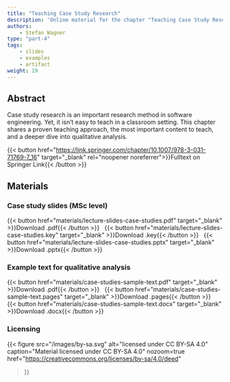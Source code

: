 ```yaml
---
title: "Teaching Case Study Research"
description: 'Online material for the chapter "Teaching Case Study Research"'
authors:
    - Stefan Wagner
type: "part-4"
tags:
    - slides
    - examples
    - artifact
weight: 19
---
```


## Abstract

Case study research is an important research method in software engineering. Yet, it isn’t easy to teach in a classroom setting. This chapter shares a proven teaching approach, the most important content to teach, and a deeper dive into qualitative analysis.

{{< button href="https://link.springer.com/chapter/10.1007/978-3-031-71769-7_16" target="_blank" rel="noopener noreferrer">}}Fulltext on Springer Link{{< /button >}}

## Materials

### Case study slides (MSc level)

{{< button href="materials/lecture-slides-case-studies.pdf" target="_blank" >}}Download .pdf{{< /button >}} &nbsp; {{< button href="materials/lecture-slides-case-studies.key" target="_blank" >}}Download .key{{< /button >}} &nbsp; {{< button href="materials/lecture-slides-case-studies.pptx" target="_blank" >}}Download .pptx{{< /button >}}

### Example text for qualitative analysis

{{< button href="materials/case-studies-sample-text.pdf" target="_blank" >}}Download .pdf{{< /button >}} &nbsp; {{< button href="materials/case-studies-sample-text.pages" target="_blank" >}}Download .pages{{< /button >}} &nbsp; {{< button href="materials/case-studies-sample-text.docx" target="_blank" >}}Download .docx{{< /button >}}

### Licensing

{{< figure
    src="/images/by-sa.svg"
    alt="licensed under CC BY-SA 4.0"
    caption="Material licensed under CC BY-SA 4.0"
    nozoom=true
    href="https://creativecommons.org/licenses/by-sa/4.0/deed"
>}}
